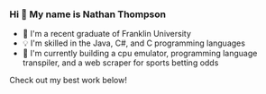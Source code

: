 ### Hi 👋 My name is Nathan Thompson

- 📖 I'm a recent graduate of Franklin University
- 💡 I'm skilled in the Java, C#, and C programming languages
- 📄 I'm currently building a cpu emulator, programming language transpiler, and a web scraper for sports betting odds


Check out my best work below!  
